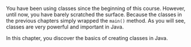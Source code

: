 You have been using classes since the beginning of this course. However, until
now, you have barely scratched the surface. Because the classes in the previous
chapters simply wrapped the `main()` method. As you will see, classes are very
powerful and important in Java.

In this chapter, you discover the basics of creating classes in Java.